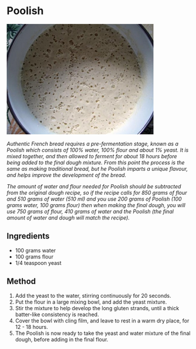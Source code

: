# Poolish

![Name](resources/poolish.jpg)

*Authentic French bread requires a pre-fermentation stage, known as a Poolish which consists of 100% water, 100% flour and about 1% yeast.
It is mixed together, and then allowed to ferment for about 18 hours before being added to the final dough mixture. From this point the process is
the same as making traditional bread, but he Poolish imparts a unique flavour, and helps improve the development of the bread.*

*The amount of water and flour needed for Poolish should be subtracted from the original dough recipe,
so if the recipe calls for 850 grams of flour and 510 grams of water (510 ml) and you use 200 grams of Poolish (100 grams water, 100 grams flour)
then when making the final dough, you will use 750 grams of flour, 410 grams of water and the Poolish (the final amount of water and dough will match
the recipe).*

## Ingredients
- 100 grams water
- 100 grams flour
- 1/4 teaspoon yeast

## Method
1. Add the yeast to the water, stirring continuously for 20 seconds.
1. Put the flour in a large mixing bowl, and add the yeast mixture.
1. Stir the mixture to help develop the long gluten strands, until a thick batter-like consistency is reached.
1. Cover the bowl with cling film, and leave to rest in a warm dry place, for 12 - 18 hours.
1. The Poolish is now ready to take the yeast and water mixture of the final dough, before adding in the final flour.